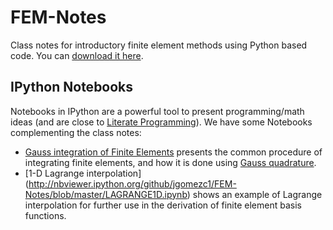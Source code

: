# FEM-Notes
Class notes for introductory finite element methods using Python based code. You can [download it here](https://github.com/jgomezc1/FEM-Notes/raw/master/main.pdf).

## IPython Notebooks
Notebooks in IPython are a powerful tool to present programming/math ideas (and are close to [Literate Programming](http://en.wikipedia.org/wiki/Literate_programming)). We have some Notebooks complementing the class notes:

* [Gauss integration of Finite Elements](http://nbviewer.ipython.org/github/jgomezc1/FEM-Notes/blob/master/Gauss_Integration.ipynb) presents the common procedure of integrating finite elements, and how it is done using [Gauss quadrature](http://en.wikipedia.org/wiki/Gaussian_quadrature).
* [1-D Lagrange interpolation] (http://nbviewer.ipython.org/github/jgomezc1/FEM-Notes/blob/master/LAGRANGE1D.ipynb) shows an example of Lagrange interpolation for further use in the derivation of finite element basis functions.
